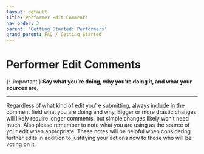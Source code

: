 ```yaml
---
layout: default
title: Performer Edit Comments
nav_order: 3
parent: 'Getting Started: Performers'
grand_parent: FAQ / Getting Started
---
```


# Performer Edit Comments

{: .important }
**Say what you’re doing, why you’re doing it, and what your sources are.**

---

Regardless of what kind of edit you’re submitting, always include in the comment field what you are doing and why. Bigger or more drastic changes will likely require longer comments, but simple changes likely won’t need much. Also please remember to note what you are using as the source of your edit when appropriate. These notes will be helpful when considering further edits in addition to justifying your actions now to those who will be voting on it.
